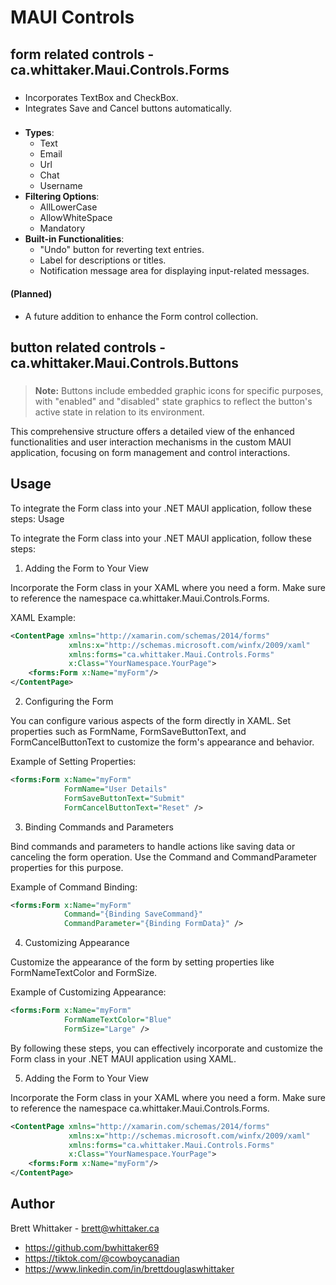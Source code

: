 # MAUI Controls

## form related controls - ca.whittaker.Maui.Controls.Forms

### <Form>

- Incorporates TextBox and CheckBox.
- Integrates Save and Cancel buttons automatically.

### <TextBox>

- **Types**:
  - Text
  - Email
  - Url
  - Chat
  - Username
- **Filtering Options**:
  - AllLowerCase
  - AllowWhiteSpace
  - Mandatory
- **Built-in Functionalities**:
  - "Undo" button for reverting text entries.
  - Label for descriptions or titles.
  - Notification message area for displaying input-related messages.

#### <CheckBox> (Planned)
- A future addition to enhance the Form control collection.

## button related controls - ca.whittaker.Maui.Controls.Buttons

### <CancelButton>
### <EditButton>
### <SaveButton>
### <SigninButton>
### <SignoutButton>

> **Note:** Buttons include embedded graphic icons for specific purposes, with "enabled" and "disabled" state graphics to reflect the button's active state in relation to its environment.

This comprehensive structure offers a detailed view of the enhanced functionalities and user interaction mechanisms in the custom MAUI application, focusing on form management and control interactions.

## Usage
To integrate the Form class into your .NET MAUI application, follow these steps:
Usage

To integrate the Form class into your .NET MAUI application, follow these steps:

1. Adding the Form to Your View

Incorporate the Form class in your XAML where you need a form. Make sure to reference the namespace ca.whittaker.Maui.Controls.Forms.

XAML Example:
```xml
<ContentPage xmlns="http://xamarin.com/schemas/2014/forms"
             xmlns:x="http://schemas.microsoft.com/winfx/2009/xaml"
             xmlns:forms="ca.whittaker.Maui.Controls.Forms"
             x:Class="YourNamespace.YourPage">
    <forms:Form x:Name="myForm"/>
</ContentPage>
```

2. Configuring the Form

You can configure various aspects of the form directly in XAML. Set properties such as FormName, FormSaveButtonText, and FormCancelButtonText to customize the form's appearance and behavior.

Example of Setting Properties:

```xml
<forms:Form x:Name="myForm"
            FormName="User Details"
            FormSaveButtonText="Submit"
            FormCancelButtonText="Reset" />
```

3. Binding Commands and Parameters

Bind commands and parameters to handle actions like saving data or canceling the form operation. Use the Command and CommandParameter properties for this purpose.

Example of Command Binding:
```xml
<forms:Form x:Name="myForm"
            Command="{Binding SaveCommand}"
            CommandParameter="{Binding FormData}" />
```

4. Customizing Appearance

Customize the appearance of the form by setting properties like FormNameTextColor and FormSize.

Example of Customizing Appearance:
```xml
<forms:Form x:Name="myForm"
            FormNameTextColor="Blue"
            FormSize="Large" />
```

By following these steps, you can effectively incorporate and customize the Form class in your .NET MAUI application using XAML.

5. Adding the Form to Your View

Incorporate the Form class in your XAML where you need a form. Make sure to reference the namespace ca.whittaker.Maui.Controls.Forms.

```xml
<ContentPage xmlns="http://xamarin.com/schemas/2014/forms"
             xmlns:x="http://schemas.microsoft.com/winfx/2009/xaml"
             xmlns:forms="ca.whittaker.Maui.Controls.Forms"
             x:Class="YourNamespace.YourPage">
    <forms:Form x:Name="myForm"/>
</ContentPage>
```


## Author

Brett Whittaker - brett@whittaker.ca

- https://github.com/bwhittaker69
- https://tiktok.com/@cowboycanadian
- https://www.linkedin.com/in/brettdouglaswhittaker